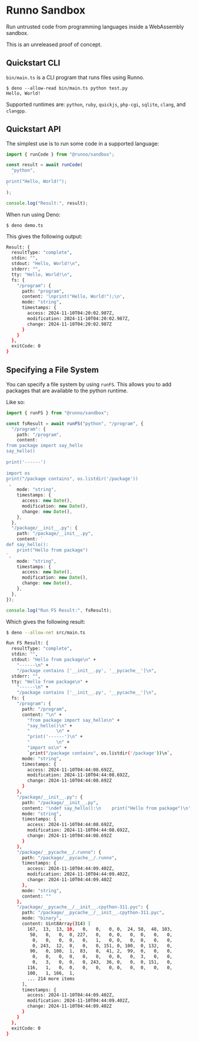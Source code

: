# Runno Sandbox

Run untrusted code from programming languages inside a WebAssembly sandbox.

This is an unreleased proof of concept.

## Quickstart CLI

`bin/main.ts` is a CLI program that runs files using Runno.

```
$ deno --allow-read bin/main.ts python test.py
Hello, World!
```

Supported runtimes are: `python`, `ruby`, `quickjs`, `php-cgi`, `sqlite`, `clang`, and `clangpp`.

## Quickstart API

The simplest use is to run some code in a supported language:

```ts
import { runCode } from "@runno/sandbox";

const result = await runCode(
  "python",
  `
print("Hello, World!");
`
);

console.log("Result:", result);
```

When run using Deno:

```
$ deno demo.ts
```

This gives the following output:

```sh
Result: {
  resultType: "complete",
  stdin: "",
  stdout: "Hello, World!\n",
  stderr: "",
  tty: "Hello, World!\n",
  fs: {
    "/program": {
      path: "program",
      content: '\nprint("Hello, World!");\n',
      mode: "string",
      timestamps: {
        access: 2024-11-10T04:20:02.987Z,
        modification: 2024-11-10T04:20:02.987Z,
        change: 2024-11-10T04:20:02.987Z
      }
    }
  },
  exitCode: 0
}
```

## Specifying a File System

You can specify a file system by using `runFS`. This allows you to add packages
that are available to the python runtime.

Like so:

```ts
import { runFS } from "@runno/sandbox";

const fsResult = await runFS("python", "/program", {
  "/program": {
    path: "/program",
    content: `
from package import say_hello
say_hello()
          
print('------')
          
import os
print("/package contains", os.listdir('/package'))
`,
    mode: "string",
    timestamps: {
      access: new Date(),
      modification: new Date(),
      change: new Date(),
    },
  },
  "/package/__init__.py": {
    path: "/package/__init__.py",
    content: `
def say_hello():
    print("Hello from package")
`,
    mode: "string",
    timestamps: {
      access: new Date(),
      modification: new Date(),
      change: new Date(),
    },
  },
});

console.log("Run FS Result:", fsResult);
```

Which gives the following result:

```sh
$ deno --allow-net src/main.ts

Run FS Result: {
  resultType: "complete",
  stdin: "",
  stdout: "Hello from package\n" +
    "------\n" +
    "/package contains ['__init__.py', '__pycache__']\n",
  stderr: "",
  tty: "Hello from package\n" +
    "------\n" +
    "/package contains ['__init__.py', '__pycache__']\n",
  fs: {
    "/program": {
      path: "/program",
      content: "\n" +
        "from package import say_hello\n" +
        "say_hello()\n" +
        "          \n" +
        "print('------')\n" +
        "          \n" +
        "import os\n" +
        `print("/package contains", os.listdir('/package'))\n`,
      mode: "string",
      timestamps: {
        access: 2024-11-10T04:44:08.692Z,
        modification: 2024-11-10T04:44:08.692Z,
        change: 2024-11-10T04:44:08.692Z
      }
    },
    "/package/__init__.py": {
      path: "/package/__init__.py",
      content: '\ndef say_hello():\n    print("Hello from package")\n',
      mode: "string",
      timestamps: {
        access: 2024-11-10T04:44:08.692Z,
        modification: 2024-11-10T04:44:08.692Z,
        change: 2024-11-10T04:44:08.692Z
      }
    },
    "/package/__pycache__/.runno": {
      path: "/package/__pycache__/.runno",
      timestamps: {
        access: 2024-11-10T04:44:09.402Z,
        modification: 2024-11-10T04:44:09.402Z,
        change: 2024-11-10T04:44:09.402Z
      },
      mode: "string",
      content: ""
    },
    "/package/__pycache__/__init__.cpython-311.pyc": {
      path: "/package/__pycache__/__init__.cpython-311.pyc",
      mode: "binary",
      content: Uint8Array(314) [
        167,  13,  13, 10,   0,   0,   0, 0,  24, 58,  48, 103,
         50,   0,   0,  0, 227,   0,   0, 0,   0,  0,   0,   0,
          0,   0,   0,  0,   0,   1,   0, 0,   0,  0,   0,   0,
          0, 243,  12,  0,   0,   0, 151, 0, 100,  0, 132,   0,
         90,   0, 100,  1,  83,   0,  41, 2,  99,  0,   0,   0,
          0,   0,   0,  0,   0,   0,   0, 0,   0,  3,   0,   0,
          0,   3,   0,  0,   0, 243,  36, 0,   0,  0, 151,   0,
        116,   1,   0,  0,   0,   0,   0, 0,   0,  0,   0,   0,
        100,   1, 166,  1,
        ... 214 more items
      ],
      timestamps: {
        access: 2024-11-10T04:44:09.402Z,
        modification: 2024-11-10T04:44:09.402Z,
        change: 2024-11-10T04:44:09.402Z
      }
    }
  },
  exitCode: 0
}
```
